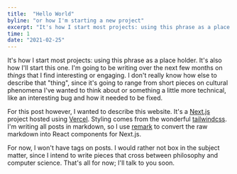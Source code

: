 ```yaml
---
title:  "Hello World"
byline: "or how I'm starting a new project"
excerpt: "It's how I start most projects: using this phrase as a place holder. It's also how I'll start this one. I'm going to be writing over the next few months on *things* that I find interesting or engaging."
time: 1
date: "2021-02-25"
---
```


It's how I start most projects: using this phrase as a place holder. It's also how I'll start this one. I'm going to be writing over the next few months on *things* that I find interesting or engaging. I don't really know how else to describe that "thing", since it's going to range from short pieces on cultural phenomena I've wanted to think about or something a little more technical, like an interesting bug and how it needed to be fixed.

For this post however, I wanted to describe this website. It's a [Next.js](https://nextjs.org) project hosted using [Vercel](https://vercel.com). Styling comes from the wonderful [tailwindcss](https://tailwindcss.com/). I'm writing all posts in markdown, so I use [remark](https://remark.js.org/) to convert the raw markdown into React components for Next.js.

For now, I won't have tags on posts. I would rather not box in the subject matter, since I intend to write pieces that cross between philosophy and computer science. That's all for now; I'll talk to you soon.